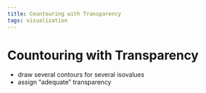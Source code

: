 ```yaml
---
title: Countouring with Transparency
tags: visualization
---
```


# Countouring with Transparency
- draw several contours for several isovalues
- assign “adequate” transparency
































